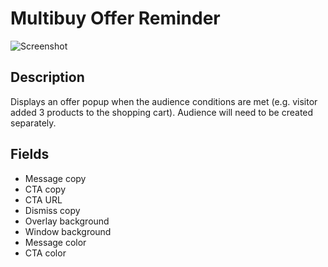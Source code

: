 # Multibuy Offer Reminder

![Screenshot](https://github.com/optimizely/extension-library/blob/master/Extensions/Editor%20Extensions/Multibuy%20Offer%20Reminder/screenshot.png)

## Description

Displays an offer popup when the audience conditions are met (e.g. visitor added 3 products to the shopping cart). Audience will need to be created separately.

## Fields

* Message copy
* CTA copy
* CTA URL
* Dismiss copy
* Overlay background
* Window background
* Message color
* CTA color
